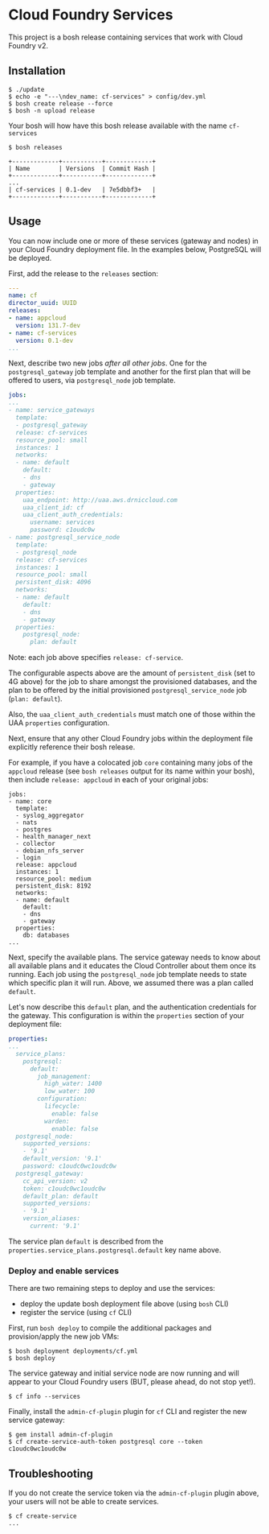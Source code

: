 # Cloud Foundry Services

This project is a bosh release containing services that work with Cloud Foundry v2.

## Installation

```
$ ./update
$ echo -e "---\ndev_name: cf-services" > config/dev.yml
$ bosh create release --force
$ bosh -n upload release
```

Your bosh will how have this bosh release available with the name `cf-services`

```
$ bosh releases                  

+-------------+-----------+-------------+
| Name        | Versions  | Commit Hash |
+-------------+-----------+-------------+
...
| cf-services | 0.1-dev   | 7e5dbbf3+   |
+-------------+-----------+-------------+
```

## Usage

You can now include one or more of these services (gateway and nodes) in your Cloud Foundry deployment file. In the examples below, PostgreSQL will be deployed.

First, add the release to the `releases` section:

``` yaml
---
name: cf
director_uuid: UUID
releases:
- name: appcloud
  version: 131.7-dev
- name: cf-services
  version: 0.1-dev
...
```

Next, describe two new jobs _after all other jobs_. One for the `postgresql_gateway` job template and another for the first plan that will be offered to users, via `postgresql_node` job template.

``` yaml
jobs:
...
- name: service_gateways
  template:
  - postgresql_gateway
  release: cf-services
  resource_pool: small
  instances: 1
  networks:
  - name: default
    default:
    - dns
    - gateway
  properties:
    uaa_endpoint: http://uaa.aws.drniccloud.com
    uaa_client_id: cf
    uaa_client_auth_credentials:
      username: services
      password: c1oudc0w
- name: postgresql_service_node
  template:
  - postgresql_node
  release: cf-services
  instances: 1
  resource_pool: small
  persistent_disk: 4096
  networks:
  - name: default
    default:
    - dns
    - gateway
  properties:
    postgresql_node:
      plan: default
```

Note: each job above specifies `release: cf-service`.

The configurable aspects above are the amount of `persistent_disk` (set to 4G above) for the job to share amongst the provisioned databases, and the plan to be offered by the initial provisioned `postgresql_service_node` job (`plan: default`).

Also, the `uaa_client_auth_credentials` must match one of those within the UAA `properties` configuration.

Next, ensure that any other Cloud Foundry jobs within the deployment file explicitly reference their bosh release.

For example, if you have a colocated job `core` containing many jobs of the `appcloud` release (see `bosh releases` output for its name within your bosh), then include `release: appcloud` in each of your original jobs:

```
jobs:
- name: core
  template:
  - syslog_aggregator
  - nats
  - postgres
  - health_manager_next
  - collector
  - debian_nfs_server
  - login
  release: appcloud
  instances: 1
  resource_pool: medium
  persistent_disk: 8192
  networks:
  - name: default
    default:
    - dns
    - gateway
  properties:
    db: databases
...
```

Next, specify the available plans. The service gateway needs to know about all available plans and it educates the Cloud Controller about them once its running. Each job using the `postgresql_node` job template needs to state which specific plan it will run. Above, we assumed there was a plan called `default`.

Let's now describe this `default` plan, and the authentication credentials for the gateway. This configuration is within the `properties` section of your deployment file:

``` yaml
properties:
...
  service_plans:
    postgresql:
      default:
        job_management:
          high_water: 1400
          low_water: 100
        configuration:
          lifecycle:
            enable: false
          warden:
            enable: false
  postgresql_node:
    supported_versions:
    - '9.1'
    default_version: '9.1'
    password: c1oudc0wc1oudc0w
  postgresql_gateway:
    cc_api_version: v2
    token: c1oudc0wc1oudc0w
    default_plan: default
    supported_versions:
    - '9.1'
    version_aliases:
      current: '9.1'
```

The service plan `default` is described from the `properties.service_plans.postgresql.default` key name above.

### Deploy and enable services

There are two remaining steps to deploy and use the services:

* deploy the update bosh deployment file above (using `bosh` CLI)
* register the service (using `cf` CLI)

First, run `bosh deploy` to compile the additional packages and provision/apply the new job VMs:

```
$ bosh deployment deployments/cf.yml
$ bosh deploy
```

The service gateway and initial service node are now running and will appear to your Cloud Foundry users (BUT, please ahead, do not stop yet!).

```
$ cf info --services
```

Finally, install the `admin-cf-plugin` plugin for `cf` CLI and register the new service gateway:

```
$ gem install admin-cf-plugin
$ cf create-service-auth-token postgresql core --token c1oudc0wc1oudc0w
```


## Troubleshooting

If you do not create the service token via the `admin-cf-plugin` plugin above, your users will not be able to create services.

```
$ cf create-service
...
```
